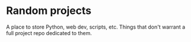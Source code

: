 # Random projects
A place to store Python, web dev, scripts, etc.
Things that don't warrant a full project repo dedicated to them.
